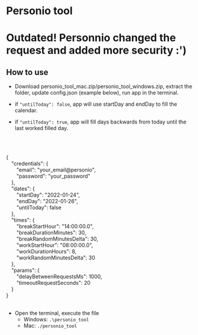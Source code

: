 # Personio tool

# Outdated! Personnio changed the request and added more security :')

## How to use

- Download personio_tool_mac.zip/personio_tool_windows.zip, extract the folder, update config.json (example below), run app in the terminal.<br>

- if ``"untilToday": false``, app will use startDay and endDay to fill the calendar.<br>

- if ``"untilToday": true``, app will fill days backwards from today until the last worked filled day.
<br>
<br>

{<br>
&emsp;"credentials": {<br>
&emsp;&emsp;"email": "your_email@personio",<br>
&emsp;&emsp;"password": "your_password"<br>
&emsp;},<br>
&emsp;"dates": {<br>
&emsp;&emsp;"startDay": "2022-01-24",<br>
&emsp;&emsp;"endDay": "2022-01-26",<br>
&emsp;&emsp;"untilToday": false<br>
&emsp;},<br>
&emsp;"times": {<br>
&emsp;&emsp;"breakStartHour": "14:00:00.0",<br>
&emsp;&emsp;"breakDurationMinutes": 30,<br>
&emsp;&emsp;"breakRandomMinutesDelta": 30,<br>
&emsp;&emsp;"workStartHour": "08:00:00.0",<br>
&emsp;&emsp;"workDurationHours": 8,<br>
&emsp;&emsp;"workRandomMinutesDelta": 30<br>
&emsp;},<br>
&emsp;"params": {<br>
&emsp;&emsp;"delayBetweenRequestsMs": 1000,<br>
&emsp;&emsp;"timeoutRequestSeconds": 20<br>
&emsp;}<br>
}
<br>
<br>
- Open the terminal, execute the file
    - Windows: ``.\personio_tool``
    - Mac: ``./personio_tool``
